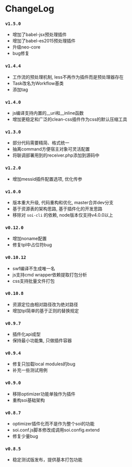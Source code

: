 # ChangeLog

### `v1.5.0`
* 增加了babel-jsx预处理插件
* 增加了babel-es2015预处理插件
* 升级neo-core 
* bug修复

### `v1.4.4`
* 工作流的预处理机制, less不再作为插件而是预处理器存在
* Task改名为Workflow基类
* 添加tag

### `v1.4.0`
* js编译支持内置的__uri和__inline函数
* 增加更稳定和广泛的clean-css插件作为css的默认压缩工具

### `v1.3.0`
* 部分代码需要精简、格式统一
* 抽离command方便宿主对象可灵活配置
* 将联调部署用到的receiver.php添加到源码中

### `v1.2.0`
* 增加messid插件配置选项, 优化传参

### `v1.0.0`
* 版本重大升级, 代码重构和优化, master合并dev分支
* 基于资源表的架构思路, 基于插件化的开发思路
* 移除对 `soi-cli` 的依赖, node版本仅支持v4.0.0以上

### `v0.12.0`
* 增加noname配置
* 修复tpl中占位符bug

### `v0.10.12`
* swf编译不生成唯一名
* js支持cmd wrapper依赖提取打包分析 
* css支持批量文件打包

### `v0.10.8`
* 资源定位由相对路径改为绝对路径
* 增加tpl简单的基于正则的替换规定

### `v0.9.7`
* 插件化api成型
* 保持最小功能集, 只做插件容器

### `v0.9.4`
* 修复只加载local modules的bug
* 补充一些测试用例

### `v0.9.0`
* 移除optimizer功能单独作为插件
* 重构soi基础架构

### `v0.8.7`
* optimizer插件化而不是作为整个soi的功能
* soi.conf.js脚本修改成调用soi.config.extend
* 修复少量bug

### `v0.8.5`
* 稳定测试版发布，提供基本打包功能
